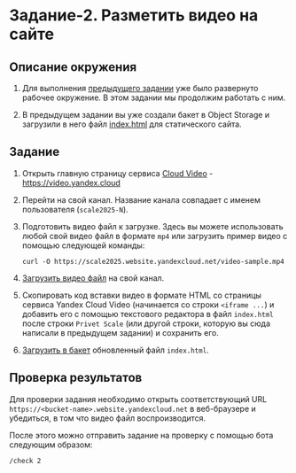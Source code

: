 # Задание-2. Разметить видео на сайте

## Описание окружения <a id="environment"/></a>

1. Для выполнения [предыдущего задании](../01-website-static/) уже было развернуто рабочее окружение. В этом задании мы продолжим работать с ним.

2. В предыдущем задании вы уже создали бакет в Object Storage и загрузили в него файл [index.html](./../01-website-static/index.html) для статического сайта.


## Задание <a id="task"/></a>

1. Открыть главную страницу сервиса [Cloud Video](https://yandex.cloud/docs/video) - https://video.yandex.cloud

2. Перейти на свой канал. Название канала совпадает с именем пользователя (`scale2025-N`).

3. Подготовить видео файл к загрузке. Здесь вы можете использовать любой свой видео файл в формате `mp4` или загрузить пример видео с помощью следующей команды:

    ```
    curl -O https://scale2025.website.yandexcloud.net/video-sample.mp4
    ```

4. [Загрузить видео файл](https://yandex.cloud/docs/video/operations/video/upload) на свой канал.

5. Скопировать код вставки видео в формате HTML со страницы сервиса Yandex Cloud Video (начинается со строки `<iframe ...`) и добавить его с помощью текстового редактора в файл `index.html` после строки `Privet Scale` (или другой строки, которую вы сюда написали в предыдущем задании) и сохранить его.

6. [Загрузить в бакет](https://yandex.cloud/docs/storage/operations/objects/upload) обновленный файл `index.html`.


## Проверка результатов <a id="check"/></a>

Для проверки задания необходимо открыть соответствующий URL `https://<bucket-name>.website.yandexcloud.net` в веб-браузере и убедиться, в том что видео файл воспроизводится.

После этого можно отправить задание на проверку с помощью бота следующим образом:

```
/check 2
```
